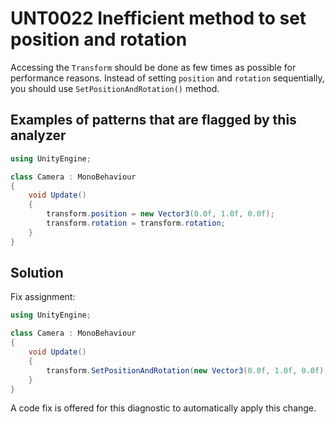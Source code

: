 # UNT0022 Inefficient method to set position and rotation 

Accessing the `Transform` should be done as few times as possible for performance reasons. Instead of setting `position` and `rotation` sequentially, you should use `SetPositionAndRotation()` method.

## Examples of patterns that are flagged by this analyzer

```csharp
using UnityEngine;

class Camera : MonoBehaviour
{
    void Update()
    {
        transform.position = new Vector3(0.0f, 1.0f, 0.0f);
        transform.rotation = transform.rotation;
    }
}
```

## Solution

Fix assignment:

```csharp
using UnityEngine;

class Camera : MonoBehaviour
{
    void Update()
    {
        transform.SetPositionAndRotation(new Vector3(0.0f, 1.0f, 0.0f), transform.rotation);
    }
}
```

A code fix is offered for this diagnostic to automatically apply this change.
